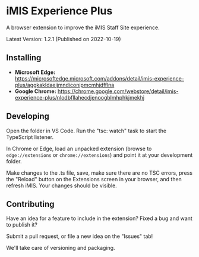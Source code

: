 # iMIS Experience Plus

A browser extension to improve the iMIS Staff Site experience.

Latest Version: 1.2.1 (Published on 2022-10-19)

## Installing

* **Microsoft Edge:** <https://microsoftedge.microsoft.com/addons/detail/imis-experience-plus/aggkakldaeijmndiconjpmcmhjdfflna>
* **Google Chrome:** <https://chrome.google.com/webstore/detail/imis-experience-plus/nlodbfllahecdjenoogblmhphkjmekhj>

## Developing

Open the folder in VS Code. Run the "tsc: watch" task to start the TypeScript listener.

In Chrome or Edge, load an unpacked extension (browse to `edge://extensions` or `chrome://extensions`) and point it at your development folder.

Make changes to the .ts file, save, make sure there are no TSC errors, press the "Reload" button on the Extensions screen in your browser, and then refresh iMIS. Your changes should be visible.

## Contributing

Have an idea for a feature to include in the extension? Fixed a bug and want to publish it?

Submit a pull request, or file a new idea on the "Issues" tab!

We'll take care of versioning and packaging.
